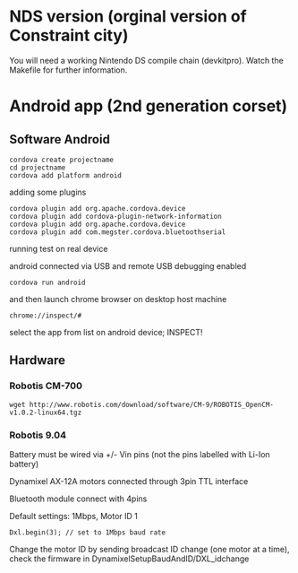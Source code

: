 
# NDS version (orginal version of Constraint city)

You will need a working Nintendo DS compile chain (devkitpro). Watch the Makefile for further information.


# Android app (2nd generation corset)

## Software Android


```
cordova create projectname
cd projectname
cordova add platform android
```

adding some plugins

```
cordova plugin add org.apache.cordova.device
cordova plugin add cordova-plugin-network-information
cordova plugin add org.apache.cordova.device
cordova plugin add com.megster.cordova.bluetoothserial
```

running test on real device

android connected via USB and remote USB debugging enabled

`cordova run android`

and then launch chrome browser on desktop host machine 

`chrome://inspect/#`

select the app from list on android device; INSPECT!


## Hardware

### Robotis CM-700

`wget http://www.robotis.com/download/software/CM-9/ROBOTIS_OpenCM-v1.0.2-linux64.tgz`

### Robotis 9.04

Battery must be wired via +/- Vin pins (not the pins labelled with Li-Ion battery)

Dynamixel AX-12A motors connected through 3pin TTL interface

Bluetooth module connect with 4pins

Default settings: 1Mbps, Motor ID 1

`Dxl.begin(3); // set to 1Mbps baud rate` 

Change the motor ID by sending broadcast ID change (one motor at a time), check the firmware in DynamixelSetupBaudAndID/DXL_idchange 
